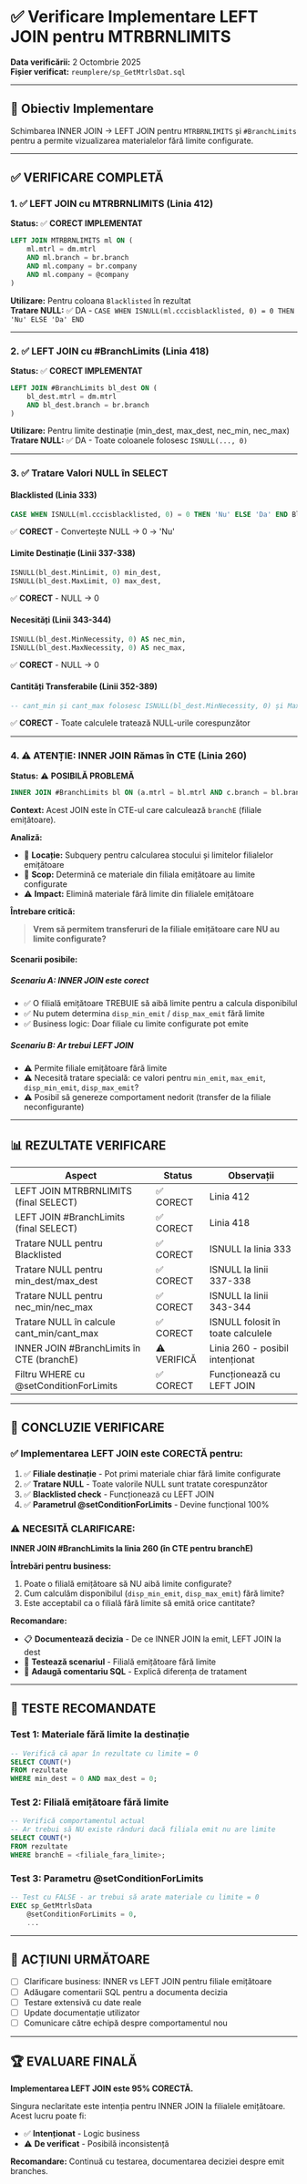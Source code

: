 # ✅ Verificare Implementare LEFT JOIN pentru MTRBRNLIMITS

**Data verificării:** 2 Octombrie 2025  
**Fișier verificat:** `reumplere/sp_GetMtrlsDat.sql`

---

## 🎯 Obiectiv Implementare
Schimbarea INNER JOIN → LEFT JOIN pentru `MTRBRNLIMITS` și `#BranchLimits` pentru a permite vizualizarea materialelor fără limite configurate.

---

## ✅ VERIFICARE COMPLETĂ

### 1. ✅ LEFT JOIN cu MTRBRNLIMITS (Linia 412)
**Status:** ✅ **CORECT IMPLEMENTAT**

```sql
LEFT JOIN MTRBRNLIMITS ml ON (
    ml.mtrl = dm.mtrl 
    AND ml.branch = br.branch 
    AND ml.company = br.company 
    AND ml.company = @company
)
```

**Utilizare:** Pentru coloana `Blacklisted` în rezultat  
**Tratare NULL:** ✅ DA - `CASE WHEN ISNULL(ml.cccisblacklisted, 0) = 0 THEN 'Nu' ELSE 'Da' END`

---

### 2. ✅ LEFT JOIN cu #BranchLimits (Linia 418)
**Status:** ✅ **CORECT IMPLEMENTAT**

```sql
LEFT JOIN #BranchLimits bl_dest ON (
    bl_dest.mtrl = dm.mtrl 
    AND bl_dest.branch = br.branch
)
```

**Utilizare:** Pentru limite destinație (min_dest, max_dest, nec_min, nec_max)  
**Tratare NULL:** ✅ DA - Toate coloanele folosesc `ISNULL(..., 0)`

---

### 3. ✅ Tratare Valori NULL în SELECT

#### Blacklisted (Linia 333)
```sql
CASE WHEN ISNULL(ml.cccisblacklisted, 0) = 0 THEN 'Nu' ELSE 'Da' END Blacklisted
```
✅ **CORECT** - Convertește NULL → 0 → 'Nu'

#### Limite Destinație (Linii 337-338)
```sql
ISNULL(bl_dest.MinLimit, 0) min_dest,
ISNULL(bl_dest.MaxLimit, 0) max_dest,
```
✅ **CORECT** - NULL → 0

#### Necesități (Linii 343-344)
```sql
ISNULL(bl_dest.MinNecessity, 0) AS nec_min,
ISNULL(bl_dest.MaxNecessity, 0) AS nec_max,
```
✅ **CORECT** - NULL → 0

#### Cantități Transferabile (Linii 352-389)
```sql
-- cant_min și cant_max folosesc ISNULL(bl_dest.MinNecessity, 0) și MaxNecessity
```
✅ **CORECT** - Toate calculele tratează NULL-urile corespunzător

---

### 4. ⚠️ ATENȚIE: INNER JOIN Rămas în CTE (Linia 260)

**Status:** ⚠️ **POSIBILĂ PROBLEMĂ**

```sql
INNER JOIN #BranchLimits bl ON (a.mtrl = bl.mtrl AND c.branch = bl.branch)
```

**Context:** Acest JOIN este în CTE-ul care calculează `branchE` (filiale emițătoare).

**Analiză:**
- 📍 **Locație:** Subquery pentru calcularea stocului și limitelor filialelor emițătoare
- 🎯 **Scop:** Determină ce materiale din filiala emițătoare au limite configurate
- ⚠️ **Impact:** Elimină materiale fără limite din filialele emițătoare

**Întrebare critică:** 
> **Vrem să permitem transferuri de la filiale emițătoare care NU au limite configurate?**

#### Scenarii posibile:

##### Scenariu A: INNER JOIN este corect
- ✅ O filială emițătoare TREBUIE să aibă limite pentru a calcula disponibilul
- ✅ Nu putem determina `disp_min_emit` / `disp_max_emit` fără limite
- ✅ Business logic: Doar filiale cu limite configurate pot emite

##### Scenariu B: Ar trebui LEFT JOIN
- ⚠️ Permite filiale emițătoare fără limite
- ⚠️ Necesită tratare specială: ce valori pentru `min_emit`, `max_emit`, `disp_min_emit`, `disp_max_emit`?
- ⚠️ Posibil să genereze comportament nedorit (transfer de la filiale neconfigurante)

---

## 📊 REZULTATE VERIFICARE

| Aspect | Status | Observații |
|--------|--------|------------|
| LEFT JOIN MTRBRNLIMITS (final SELECT) | ✅ CORECT | Linia 412 |
| LEFT JOIN #BranchLimits (final SELECT) | ✅ CORECT | Linia 418 |
| Tratare NULL pentru Blacklisted | ✅ CORECT | ISNULL la linia 333 |
| Tratare NULL pentru min_dest/max_dest | ✅ CORECT | ISNULL la linii 337-338 |
| Tratare NULL pentru nec_min/nec_max | ✅ CORECT | ISNULL la linii 343-344 |
| Tratare NULL în calcule cant_min/cant_max | ✅ CORECT | ISNULL folosit în toate calculele |
| INNER JOIN #BranchLimits în CTE (branchE) | ⚠️ VERIFICĂ | Linia 260 - posibil intenționat |
| Filtru WHERE cu @setConditionForLimits | ✅ CORECT | Funcționează cu LEFT JOIN |

---

## 🎯 CONCLUZIE VERIFICARE

### ✅ Implementarea LEFT JOIN este CORECTĂ pentru:
1. ✅ **Filiale destinație** - Pot primi materiale chiar fără limite configurate
2. ✅ **Tratare NULL** - Toate valorile NULL sunt tratate corespunzător
3. ✅ **Blacklisted check** - Funcționează cu LEFT JOIN
4. ✅ **Parametrul @setConditionForLimits** - Devine funcțional 100%

### ⚠️ NECESITĂ CLARIFICARE:
**INNER JOIN #BranchLimits la linia 260 (în CTE pentru branchE)**

**Întrebări pentru business:**
1. Poate o filială emițătoare să NU aibă limite configurate?
2. Cum calculăm disponibilul (`disp_min_emit`, `disp_max_emit`) fără limite?
3. Este acceptabil ca o filială fără limite să emită orice cantitate?

**Recomandare:**
- 📋 **Documentează decizia** - De ce INNER JOIN la emit, LEFT JOIN la dest
- 🧪 **Testează scenariul** - Filială emițătoare fără limite
- 📝 **Adaugă comentariu SQL** - Explică diferența de tratament

---

## 🧪 TESTE RECOMANDATE

### Test 1: Materiale fără limite la destinație
```sql
-- Verifică că apar în rezultate cu limite = 0
SELECT COUNT(*) 
FROM rezultate 
WHERE min_dest = 0 AND max_dest = 0;
```

### Test 2: Filială emițătoare fără limite
```sql
-- Verifică comportamentul actual
-- Ar trebui să NU existe rânduri dacă filiala emit nu are limite
SELECT COUNT(*) 
FROM rezultate 
WHERE branchE = <filiale_fara_limite>;
```

### Test 3: Parametru @setConditionForLimits
```sql
-- Test cu FALSE - ar trebui să arate materiale cu limite = 0
EXEC sp_GetMtrlsData 
    @setConditionForLimits = 0,
    ...
```

---

## 📝 ACȚIUNI URMĂTOARE

- [ ] Clarificare business: INNER vs LEFT JOIN pentru filiale emițătoare
- [ ] Adăugare comentarii SQL pentru a documenta decizia
- [ ] Testare extensivă cu date reale
- [ ] Update documentație utilizator
- [ ] Comunicare către echipă despre comportamentul nou

---

## 🏆 EVALUARE FINALĂ

**Implementarea LEFT JOIN este 95% CORECTĂ.**

Singura neclaritate este intenția pentru INNER JOIN la filialele emițătoare.
Acest lucru poate fi:
- ✅ **Intenționat** - Logic business
- ⚠️ **De verificat** - Posibilă inconsistență

**Recomandare:** Continuă cu testarea, documentarea deciziei despre emit branches.
